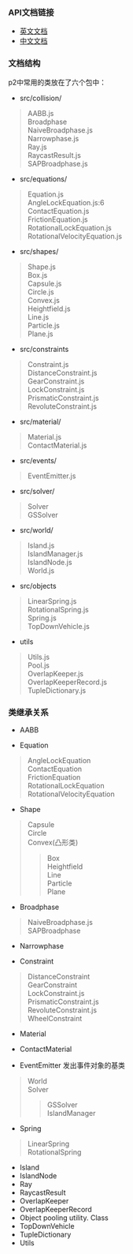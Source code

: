 ### API文档链接
* [英文文档](http://schteppe.github.io/p2.js/docs/)
* [中文文档](http://www.chilemanin.com/p2js/index.html)
### 文档结构
p2中常用的类放在了六个包中：

 * src/collision/
 > AABB.js<br>
 > Broadphase<br>
 > NaiveBroadphase.js<br>
 > Narrowphase.js<br>
 > Ray.js<br>
 > RaycastResult.js<br>
 > SAPBroadphase.js<br>
 
 * src/equations/
 > Equation.js<br>
 > AngleLockEquation.js:6<br>
 > ContactEquation.js<br>
 > FrictionEquation.js<br>
 > RotationalLockEquation.js<br>
 > RotationalVelocityEquation.js<br>
 
 * src/shapes/
 > Shape.js<br>
 > Box.js<br>
 > Capsule.js<br>
 > Circle.js<br>
 > Convex.js<br>
 > Heightfield.js<br>
 > Line.js<br>
 > Particle.js<br>
 > Plane.js<br>
 
 * src/constraints
 > Constraint.js<br>
 > DistanceConstraint.js<br>
 > GearConstraint.js<br>
 > LockConstraint.js<br>
 > PrismaticConstraint.js<br>
 > RevoluteConstraint.js<br>
 
 *  src/material/
 > Material.js<br>
 > ContactMaterial.js<br>
 
 * src/events/
 > EventEmitter.js<br>
 
 * src/solver/
 > Solver<br>
 > GSSolver<br>
 
 * src/world/
 > Island.js<br>
 > IslandManager.js<br>
 > IslandNode.js<br>
 > World.js<br>
 
 * src/objects
 > LinearSpring.js<br>
 > RotationalSpring.js<br>
 > Spring.js<br>
 > TopDownVehicle.js<br>
 
 * utils
 > Utils.js<br>
 > Pool.js<br>
 > OverlapKeeper.js<br>
 > OverlapKeeperRecord.js<br>
 > TupleDictionary.js<br>
 

### 类继承关系
* AABB

* Equation
> AngleLockEquation<br>
> ContactEquation<br>
> FrictionEquation<br>
> RotationalLockEquation<br>
> RotationalVelocityEquation<br>

* Shape
> Capsule<br>
> Circle<br>
> Convex(凸形类)<br>
>> Box<br>
> Heightfield<br>
> Line<br>
> Particle<br>
> Plane<br>

* Broadphase
> NaiveBroadphase.js<br>
> SAPBroadphase<br>

* Narrowphase

* Constraint
> DistanceConstraint<br>
> GearConstraint<br>
> LockConstraint.js<br>
> PrismaticConstraint.js<br>
> RevoluteConstraint.js<br>
> WheelConstraint<br>

* Material
* ContactMaterial

* EventEmitter 发出事件对象的基类
> World<br>
> Solver<br>
>> GSSolver<br>
>> IslandManager<br>

* Spring
> LinearSpring<br>
> RotationalSpring<br>

* Island
* IslandNode
* Ray
* RaycastResult
* OverlapKeeper
* OverlapKeeperRecord
* Object pooling utility. Class
* TopDownVehicle
* TupleDictionary
* Utils


